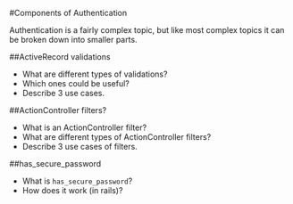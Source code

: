 #Components of Authentication

Authentication is a fairly complex topic, but like most complex topics it can be broken down into smaller parts.

##ActiveRecord validations

* What are different types of validations?
* Which ones could be useful?
* Describe 3 use cases.

##ActionController filters?

* What is an ActionController filter?
* What are different types of ActionController filters?
* Describe 3 use cases of filters.

##has\_secure\_password

* What is `has_secure_password`?
* How does it work (in rails)?

